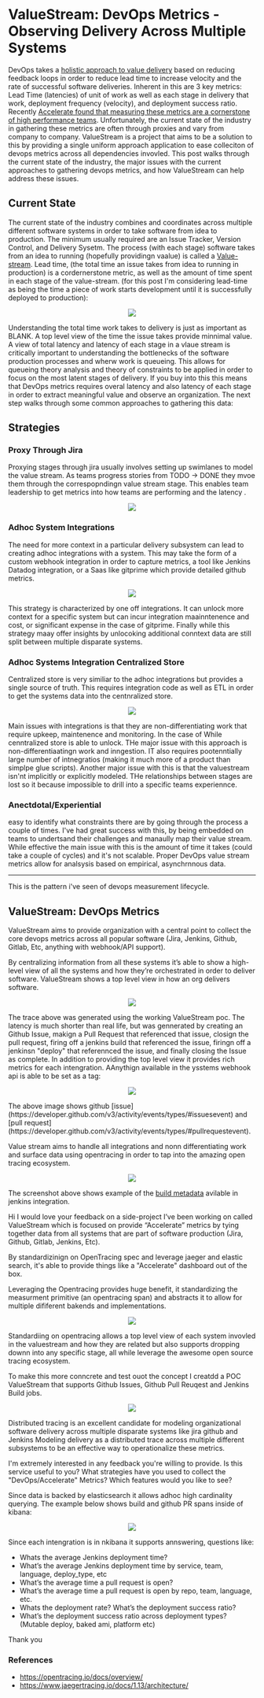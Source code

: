 # ValueStream: DevOps Metrics - Observing Delivery Across Multiple Systems

DevOps takes a [holistic approach to value delivery](https://itrevolution.com/the-three-ways-principles-underpinning-devops/) based on reducing feedback loops in order to reduce lead time to increase velocity and the rate of successful software deliveries. Inherent in this are 3 key metrics: Lead Time (latencies) of unit of work as well as each stage in delivery that work, deployment frequency (velocity), and deployment success ratio.  Recently [Accelerate found that measuring these metrics are a cornerstone of high performance teams](https://www.cloudbees.com/blog/2018-accelerate-state-devops-report-identifies-elite-performers). Unfortunately, the current state of the industry in gathering these metrics are often through proxies and vary from company to company.  ValueStream is a project that aims to be a solution to this by providing a single uniform approach application to ease colleciton of devops metrics across all dependencies invovled.  This post walks through the current state of the industry, the major issues with the current approaches to gathering devops metrics, and how ValueStream can help address these issues.


## Current State

The current state of the industry combines and coordinates across multiple different software systems in order to take software from idea to production. The minimum usually required are an Issue Tracker, Version Control, and Delivery Sysetm.  The process (with each stage) software takes from an idea to running (hopefully providingn vaalue) is called a [Value-stream](https://en.wikipedia.org/wiki/Value-stream_mapping).  Lead time, (the total time an issue takes from idea to running in production) is a cordernerstone metric, as well as the amount of time spent in each stage of the value-stream. (for this post I'm considering lead-time as being the time a piece of work starts development until it is successfully deployed to production):

<p align="center">
  <img src="static/software_development_components.png">
</p>


Understanding the total time work takes to delivery is just as important as BLANK.  A top level view of the time the issue takes provide minnimal value.  A view of total latency and latency of each stage in a vlaue stream is critically important to understanding the bottlenecks of the software production processes and wherw work is queueing.  This allows for queueing theory analysis and theory of constraints to be applied in order to focus on the most latent stages of delivery.  If you buy into this this means that DevOps metrics requires overal latency and also latency of each stage in order to extract meaningful value and observe an organization.  The next step walks through some common approaches to gathering this data:

## Strategies

### Proxy Through Jira
Proxying stages through jira usually involves setting up swimlanes to model the value stream.  As teams progress stories from TODO -> DONE they mvoe them through the correspopndingn value stream stage.  This enables team leadership to get metrics into how teams are performing and the latency .

<p align="center">
  <img src="static/jira_proxy.png">
</p>

### Adhoc System Integrations

The need for more context in a particular delivery subsystem can lead to creating adhoc integrations with a system.  This may take the form of a custom webhook integration in order to capture metrics, a tool like Jenkins Datadog integration, or a Saas like gitprime which provide detailed github metrics. 

<p align="center">
  <img src="static/adhoc_systems_integrations.png">
</p>

This strategy is characterized by one off integrations.  It can unlock more context for a specific system but can incur integration maainntenence and cost, or significant expense in the case of gitprime.  Finally while this strategy maay offer insights by unlocoking additional conntext data are still split between multiple disparate systems.

### Adhoc Systems Integration Centralized Store

Centralized store is very similiar to the adhoc integrations but provides a single source of truth.  This requires integration code as well as ETL in order to get the systems data into the centnralized store.

<p align="center">
  <img src="static/adhoc_datawarehouse.png">
</p>

Main issues with integrations is that they are non-differentiating work that require upkeep, maintenence and monitoring.  In the case of While cenntralized store is able to unlock.  THe major issue with this approach is non-differentiaatingn work and inngestion.  IT also requires pootenntially large number of intnegratios (making it much more of a product than simplpe glue scripts).  Another major issue with this is that the valuestream isn'nt implicitly or explicitly modeled. THe relationships between stages are lost so it because impossible to drill into a specific teams experiennce.


### Anectdotal/Experiential
easy to identify what constraints there are by going through the process a couple of times.  I've had great success with this, by being embedded on teams to undertsand their challenges and manaully map their value stream.  While effective the main issue with this is the amount of time it takes (could take a couple of cycles) and it's not scalable.  Proper DevOps value stream metrics allow for analsysis based on empirical, asynchrnnous data.

----
This is the pattern i've seen of devops measurement lifecycle. 

## ValueStream: DevOps Metrics

ValueStream aims to provide organization with a central point to collect the core devops metrics across all popular software (Jira, Jenkins, Github, Gitlab, Etc, anything with webhook/API support).

By centralizing information from all these systems it’s able to show a high-level view of all the systems and how they’re orchestrated in order to deliver software.  ValueStream shows a top level view in how an org delivers software.  

<p align="center">
  <img src="static/vaiue_stream_trace_view.png">
</p>

The trace above was generated using the working ValueStream poc. The latency is much shorter than real life, but was gennerated by creating an Github Issue, makign a Pull Request that referenced that issue, closign the pull request, firing off a jenkins build that referenced the issue, firingn off a jenkinsn "deploy" that referennced the issue, and finally closing the Issue as complete.  In addition to providing the top level view it provides rich metrics for each intengration.  AAnythign available in the ysstems webhook api is able to be set as a tag:

<p align="center">
  <img src="static/value_stream_expanded_issue.png">
</p>
The above image shows github [issue](https://developer.github.com/v3/activity/events/types/#issuesevent) and [pull request](https://developer.github.com/v3/activity/events/types/#pullrequestevent).  

Value stream aims to handle all integrations and nonn differentiating work and surface data using opentracing in order to tap into the amazing open tracing ecosystem.

<p align="center">
  <img src="static/value_stream_expanded_deploy.png">
</p>

The screenshot above shows example of the [build metadata](https://github.com/dm03514/statistics-gatherer-plugin/tree/cf7acd6ba061cec95346f8793ae7b53b2d80963a#build) avilable in jenkins integration.

Hi I would love your feedback on a side-project I’ve been working on called ValueStream which is focused on provide “Accelerate” metrics by tying together data from all systems that are part of software production (Jira, Github, Gitlab, Jenkins, Etc).

By standardizinign on OpenTracing spec and leverage jaeger and elastic search, it's able to provide things like a "Accelerate" dashboard out of the box.

Leveraging the Opentracing provides huge benefit, it standardizing the measurment primitive (an opentracing span) and abstracts it to allow for multiple dififerent bakends and implementations.

<p align="center">
  <img src="static/valuestream_arch.png">
</p>


Standardiing on opentracing allows a top level view of each system invovled in the valuestream and how they are related but also supports dropping downn into any specific stage, all while leverage the awesome open source tracing ecosystem.

To make this more conncrete and test ouot the concept I creatdd a POC ValueStream that supports Github Issues, Github Pull Reuqest and Jenkins Build jobs.  

<p align="center">
  <img src="static/poc_arch.png">
</p>

Distributed tracing is an excellent candidate for modeling organizational software delivery across multiple disparate systems like jira github and Jenkins Modeling delivery as a distributed trace across multiple different subsystems to be an effective way to operationalize these metrics.


I'm extremely interested in any feedback you're willing to provide.  Is this service useful to you? What strategies have you used to collect the "DevOps/Accelerate" Metrics?  Which features would you like to see? 

Since data is backed by elasticsearch it allows adhoc high cardinality querying. The example below shows build and github PR spans inside of kibana: 


<p align="center">
  <img src="static/kibana_span_overview.png">
</p>

Since each intengration is in nkibana it supports annswering, questions like:
- Whats the average Jenkins deployment time?
- What’s the average Jenkins deployment time by service, team, language, deploy_type, etc
- What’s the average time a pull request is open?
- What’s the average time a pull request is open by repo, team, language, etc.
- Whats the deployment rate? What’s the deployment success ratio?
- What’s the deployment success ratio across deployment types? (Mutable deploy, baked ami, platform etc)


Thank you


### References
- https://opentracing.io/docs/overview/
- https://www.jaegertracing.io/docs/1.13/architecture/


